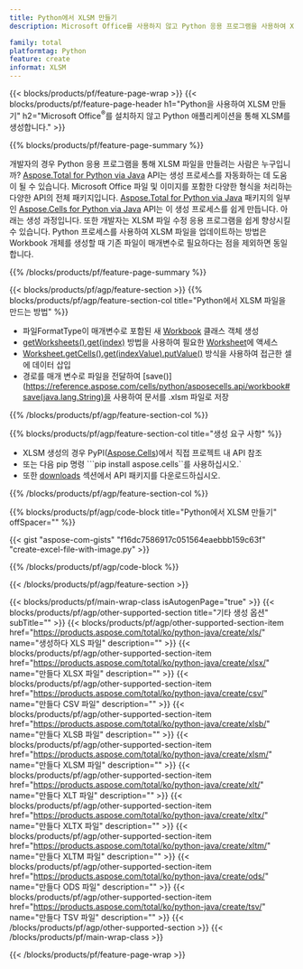 ```yaml
---
title: Python에서 XLSM 만들기
description: Microsoft Office를 사용하지 않고 Python 응용 프로그램을 사용하여 XLSM 파일을 생성합니다. 

family: total
platformtag: Python
feature: create
informat: XLSM
---
```

{{< blocks/products/pf/feature-page-wrap >}}
{{< blocks/products/pf/feature-page-header h1="Python을 사용하여 XLSM 만들기" h2="Microsoft Office<sup>&reg;</sup>를 설치하지 않고 Python 애플리케이션을 통해 XLSM를 생성합니다." >}}

{{% blocks/products/pf/feature-page-summary %}}

개발자의 경우 Python 응용 프로그램을 통해 XLSM 파일을 만들려는 사람은 누구입니까? [Aspose.Total for Python via Java](https://products.aspose.com/total/python-java/) API는 생성 프로세스를 자동화하는 데 도움이 될 수 있습니다. Microsoft Office 파일 및 이미지를 포함한 다양한 형식을 처리하는 다양한 API의 전체 패키지입니다. [Aspose.Total for Python via Java](https://products.aspose.com/total/python-java/) 패키지의 일부인 [Aspose.Cells for Python via Java](https://products.aspose.com/cells/python-java/) API는 이 생성 프로세스를 쉽게 만듭니다. 아래는 생성 과정입니다. 또한 개발자는 XLSM 파일 수정 응용 프로그램을 쉽게 향상시킬 수 있습니다. Python 프로세스를 사용하여 XLSM 파일을 업데이트하는 방법은 Workbook 개체를 생성할 때 기존 파일이 매개변수로 필요하다는 점을 제외하면 동일합니다.

{{% /blocks/products/pf/feature-page-summary %}}

{{< blocks/products/pf/agp/feature-section >}}
{{% blocks/products/pf/agp/feature-section-col title="Python에서 XLSM 파일을 만드는 방법" %}}

- 파일FormatType이 매개변수로 포함된 새 [Workbook](https://reference.aspose.com/cells/python/asposecells.api/Workbook) 클래스 객체 생성
- [getWorksheets().get(index)](https://reference.aspose.com/cells/python/asposecells.api/workbook#Worksheets) 방법을 사용하여 필요한 [Worksheet](https://reference.aspose.com/cells/python/asposecells.api/Worksheet)에 액세스
- [Worksheet.getCells().get(indexValue).putValue()](https://reference.aspose.com/cells/python/asposecells.api/worksheet#Cells) 방식을 사용하여 접근한 셀에 데이터 삽입
- 경로를 매개 변수로 파일을 전달하여 [save()](https://reference.aspose.com/cells/python/asposecells.api/workbook#save(java.lang.String)을 사용하여 문서를 .xlsm 파일로 저장

{{% /blocks/products/pf/agp/feature-section-col %}}

{{% blocks/products/pf/agp/feature-section-col title="생성 요구 사항" %}}

- XLSM 생성의 경우 PyPI([Aspose.Cells](https://pypi.org/project/aspose-cells/))에서 직접 프로젝트 내 API 참조
- 또는 다음 pip 명령 ```pip install aspose.cells``를 사용하십시오.` 
- 또한 [downloads](https://downloads.aspose.com/cells/python-java) 섹션에서 API 패키지를 다운로드하십시오. 

{{% /blocks/products/pf/agp/feature-section-col %}}

{{% blocks/products/pf/agp/code-block title="Python에서 XLSM 만들기" offSpacer="" %}}

{{< gist "aspose-com-gists" "f16dc7586917c051564eaebbb159c63f" "create-excel-file-with-image.py" >}}

{{% /blocks/products/pf/agp/code-block %}}

{{< /blocks/products/pf/agp/feature-section >}}

{{< blocks/products/pf/main-wrap-class isAutogenPage="true" >}}
{{< blocks/products/pf/agp/other-supported-section title="기타 생성 옵션" subTitle="" >}}
{{< blocks/products/pf/agp/other-supported-section-item href="https://products.aspose.com/total/ko/python-java/create/xls/" name="생성하다 XLS 파일" description="" >}}
{{< blocks/products/pf/agp/other-supported-section-item href="https://products.aspose.com/total/ko/python-java/create/xlsx/" name="만들다 XLSX 파일" description="" >}}
{{< blocks/products/pf/agp/other-supported-section-item href="https://products.aspose.com/total/ko/python-java/create/csv/" name="만들다 CSV 파일" description="" >}}
{{< blocks/products/pf/agp/other-supported-section-item href="https://products.aspose.com/total/ko/python-java/create/xlsb/" name="만들다 XLSB 파일" description="" >}}
{{< blocks/products/pf/agp/other-supported-section-item href="https://products.aspose.com/total/ko/python-java/create/xlsm/" name="만들다 XLSM 파일" description="" >}}
{{< blocks/products/pf/agp/other-supported-section-item href="https://products.aspose.com/total/ko/python-java/create/xlt/" name="만들다 XLT 파일" description="" >}}
{{< blocks/products/pf/agp/other-supported-section-item href="https://products.aspose.com/total/ko/python-java/create/xltx/" name="만들다 XLTX 파일" description="" >}}
{{< blocks/products/pf/agp/other-supported-section-item href="https://products.aspose.com/total/ko/python-java/create/xltm/" name="만들다 XLTM 파일" description="" >}}
{{< blocks/products/pf/agp/other-supported-section-item href="https://products.aspose.com/total/ko/python-java/create/ods/" name="만들다 ODS 파일" description="" >}}
{{< blocks/products/pf/agp/other-supported-section-item href="https://products.aspose.com/total/ko/python-java/create/tsv/" name="만들다 TSV 파일" description="" >}}
{{< /blocks/products/pf/agp/other-supported-section >}}
{{< /blocks/products/pf/main-wrap-class >}}

{{< /blocks/products/pf/feature-page-wrap >}}
